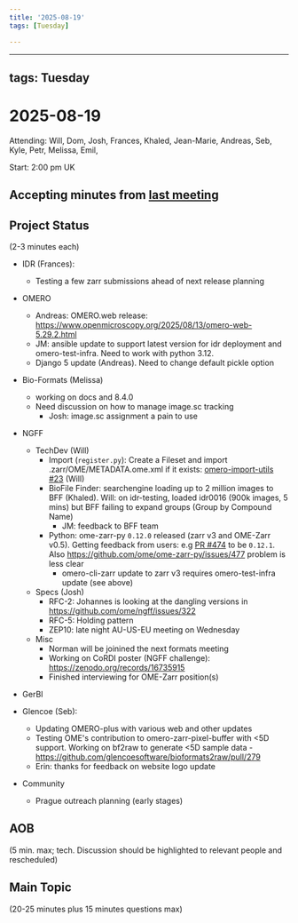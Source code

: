 ```yaml
---
title: '2025-08-19'
tags: [Tuesday]

---
```


---
tags: Tuesday
---

# 2025-08-19

Attending: Will, Dom, Josh, Frances, Khaled, Jean-Marie, Andreas, Seb, Kyle, Petr, Melissa, Emil, 

Start: 2:00 pm UK

## Accepting minutes from [last meeting](https://hackmd.io/team/ome?nav=overview)

## Project Status

(2-3 minutes each)

- IDR (Frances):
    - Testing a few zarr submissions ahead of next release planning

- OMERO
    -  Andreas: OMERO.web release: https://www.openmicroscopy.org/2025/08/13/omero-web-5.29.2.html
    -  JM: ansible update to support latest version for idr deployment and omero-test-infra. Need to work with python 3.12.
    -  Django 5 update (Andreas). Need to change default pickle option

- Bio-Formats (Melissa)
    - working on docs and 8.4.0
    - Need discussion on how to manage image.sc tracking
        - Josh: image.sc assignment a pain to use

- NGFF
    - TechDev (Will)
      - Import (`register.py`): Create a Fileset and import .zarr/OME/METADATA.ome.xml if it exists: [omero-import-utils #23](https://github.com/BioNGFF/omero-import-utils/pull/23) (Will)
      - BioFile Finder: searchengine loading up to 2 million images to BFF (Khaled). Will: on idr-testing, loaded idr0016 (900k images, 5 mins) but BFF failing to expand groups (Group by Compound Name)
          - JM: feedback to BFF team
      - Python: ome-zarr-py `0.12.0` released (zarr v3 and OME-Zarr v0.5). Getting feedback from users: e.g [PR #474](https://github.com/ome/ome-zarr-py/pull/474) to be `0.12.1`. Also  https://github.com/ome/ome-zarr-py/issues/477 problem is less clear
          - omero-cli-zarr update to zarr v3 requires omero-test-infra update (see above)
    - Specs (Josh)
      - RFC-2: Johannes is looking at the dangling versions in https://github.com/ome/ngff/issues/322
      - RFC-5: Holding pattern
      - ZEP10: late night AU-US-EU meeting on Wednesday
    - Misc
      - Norman will be joinined the next formats meeting
      - Working on CoRDI poster (NGFF challenge): https://zenodo.org/records/16735915
      - Finished interviewing for OME-Zarr position(s)

- GerBI

- Glencoe (Seb):
    - Updating OMERO-plus with various web and other updates
    - Testing OME's contribution to omero-zarr-pixel-buffer with <5D support. Working on bf2raw to generate <5D sample data - https://github.com/glencoesoftware/bioformats2raw/pull/279 
    - Erin: thanks for feedback on website logo update

- Community
    - Prague outreach planning (early stages)

## AOB

(5 min. max; tech. Discussion should be highlighted to relevant people and rescheduled)

## Main Topic

(20-25 minutes plus 15 minutes questions max)
